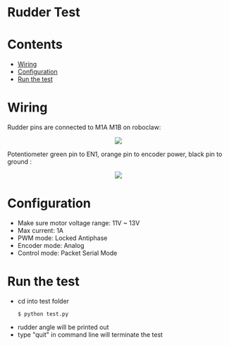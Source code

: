 # Rudder Test

# Contents

- [Wiring](#wiring)
- [Configuration](#configuration)
- [Run the test](#runthetest)

# Wiring
Rudder pins are connected to M1A M1B on roboclaw:
<p align="center"><img src="https://user-images.githubusercontent.com/47678311/150372742-87883759-2e3b-4509-8113-fe85f6c1f0c5.jpeg"></p | width=100>

Potentiometer green pin to EN1, orange pin to encoder power, black pin to ground :
<p align="center"><img src="https://user-images.githubusercontent.com/47678311/150373292-7378792c-87cf-4b3a-83c0-51150ad1509f.jpeg"></p | width=100>

# Configuration
* Make sure motor voltage range: 11V ~ 13V
* Max current: 1A
* PWM mode: Locked Antiphase
* Encoder mode: Analog
* Control mode: Packet Serial Mode

# Run the test

* cd into test folder 
   ```
   $ python test.py
   ```
* rudder angle will be printed out
* type "quit" in command line will terminate the test
